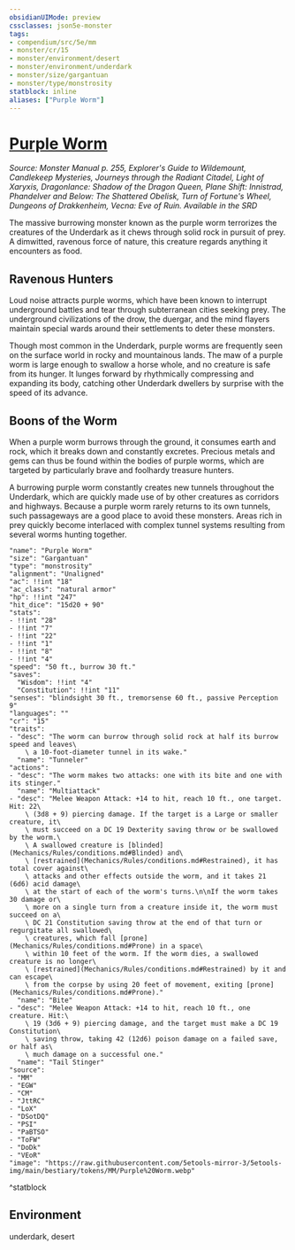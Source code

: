 ```yaml
---
obsidianUIMode: preview
cssclasses: json5e-monster
tags:
- compendium/src/5e/mm
- monster/cr/15
- monster/environment/desert
- monster/environment/underdark
- monster/size/gargantuan
- monster/type/monstrosity
statblock: inline
aliases: ["Purple Worm"]
---
```

# [Purple Worm](Mechanics\bestiary\monstrosity/purple-worm.md)
*Source: Monster Manual p. 255, Explorer's Guide to Wildemount, Candlekeep Mysteries, Journeys through the Radiant Citadel, Light of Xaryxis, Dragonlance: Shadow of the Dragon Queen, Plane Shift: Innistrad, Phandelver and Below: The Shattered Obelisk, Turn of Fortune's Wheel, Dungeons of Drakkenheim, Vecna: Eve of Ruin. Available in the <span title='Systems Reference Document (5.1)'>SRD</span>*  

The massive burrowing monster known as the purple worm terrorizes the creatures of the Underdark as it chews through solid rock in pursuit of prey. A dimwitted, ravenous force of nature, this creature regards anything it encounters as food.

## Ravenous Hunters

Loud noise attracts purple worms, which have been known to interrupt underground battles and tear through subterranean cities seeking prey. The underground civilizations of the drow, the duergar, and the mind flayers maintain special wards around their settlements to deter these monsters.

Though most common in the Underdark, purple worms are frequently seen on the surface world in rocky and mountainous lands. The maw of a purple worm is large enough to swallow a horse whole, and no creature is safe from its hunger. It lunges forward by rhythmically compressing and expanding its body, catching other Underdark dwellers by surprise with the speed of its advance.

## Boons of the Worm

When a purple worm burrows through the ground, it consumes earth and rock, which it breaks down and constantly excretes. Precious metals and gems can thus be found within the bodies of purple worms, which are targeted by particularly brave and foolhardy treasure hunters.

A burrowing purple worm constantly creates new tunnels throughout the Underdark, which are quickly made use of by other creatures as corridors and highways. Because a purple worm rarely returns to its own tunnels, such passageways are a good place to avoid these monsters. Areas rich in prey quickly become interlaced with complex tunnel systems resulting from several worms hunting together.

```statblock
"name": "Purple Worm"
"size": "Gargantuan"
"type": "monstrosity"
"alignment": "Unaligned"
"ac": !!int "18"
"ac_class": "natural armor"
"hp": !!int "247"
"hit_dice": "15d20 + 90"
"stats":
- !!int "28"
- !!int "7"
- !!int "22"
- !!int "1"
- !!int "8"
- !!int "4"
"speed": "50 ft., burrow 30 ft."
"saves":
  "Wisdom": !!int "4"
  "Constitution": !!int "11"
"senses": "blindsight 30 ft., tremorsense 60 ft., passive Perception 9"
"languages": ""
"cr": "15"
"traits":
- "desc": "The worm can burrow through solid rock at half its burrow speed and leaves\
    \ a 10-foot-diameter tunnel in its wake."
  "name": "Tunneler"
"actions":
- "desc": "The worm makes two attacks: one with its bite and one with its stinger."
  "name": "Multiattack"
- "desc": "Melee Weapon Attack: +14 to hit, reach 10 ft., one target. Hit: 22\
    \ (3d8 + 9) piercing damage. If the target is a Large or smaller creature, it\
    \ must succeed on a DC 19 Dexterity saving throw or be swallowed by the worm.\
    \ A swallowed creature is [blinded](Mechanics/Rules/conditions.md#Blinded) and\
    \ [restrained](Mechanics/Rules/conditions.md#Restrained), it has total cover against\
    \ attacks and other effects outside the worm, and it takes 21 (6d6) acid damage\
    \ at the start of each of the worm's turns.\n\nIf the worm takes 30 damage or\
    \ more on a single turn from a creature inside it, the worm must succeed on a\
    \ DC 21 Constitution saving throw at the end of that turn or regurgitate all swallowed\
    \ creatures, which fall [prone](Mechanics/Rules/conditions.md#Prone) in a space\
    \ within 10 feet of the worm. If the worm dies, a swallowed creature is no longer\
    \ [restrained](Mechanics/Rules/conditions.md#Restrained) by it and can escape\
    \ from the corpse by using 20 feet of movement, exiting [prone](Mechanics/Rules/conditions.md#Prone)."
  "name": "Bite"
- "desc": "Melee Weapon Attack: +14 to hit, reach 10 ft., one creature. Hit:\
    \ 19 (3d6 + 9) piercing damage, and the target must make a DC 19 Constitution\
    \ saving throw, taking 42 (12d6) poison damage on a failed save, or half as\
    \ much damage on a successful one."
  "name": "Tail Stinger"
"source":
- "MM"
- "EGW"
- "CM"
- "JttRC"
- "LoX"
- "DSotDQ"
- "PSI"
- "PaBTSO"
- "ToFW"
- "DoDk"
- "VEoR"
"image": "https://raw.githubusercontent.com/5etools-mirror-3/5etools-img/main/bestiary/tokens/MM/Purple%20Worm.webp"
```
^statblock

## Environment

underdark, desert